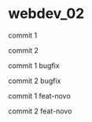 # webdev_02

commit 1    

commit 2

commit 1 bugfix

commit 2 bugfix


commit 1 feat-novo

commit 2 feat-novo